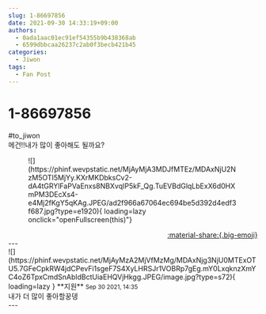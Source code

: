 ```yaml
---
slug: 1-86697856
date: 2021-09-30 14:33:19+09:00
authors:
  - 0ada1aac01ec91ef54355b9b438368ab
  - 6599dbbcaa26237c2ab0f3becb421b45
categories:
  - Jiwon
tags:
  - Fan Post
---
```


# 1-86697856

<div class="post-container" markdown="1">
<div class="content-container md-sidebar__scrollwrap" markdown="1">

\#to_jiwon<br>메건!!내가 많이 좋아해도 될까요?
<figure markdown="1">
![](https://phinf.wevpstatic.net/MjAyMjA3MDJfMTEz/MDAxNjU2NzM5OTI5MjYy.KXrMKDbksCv2-dA4tGRYlFaPVaEnxs8NBXvqIP5kF_Qg.TuEVBdGlqLbExX6d0HXmPM3DEcXs4-e4Mj2fKgY5qKAg.JPEG/ad2f966a67064ec694be5d392d4edf3f687.jpg?type=e1920){ loading=lazy onclick="openFullscreen(this)"}
</figure>


</div>
</div>

<div style="text-align: right;" markdown="1">
<a href="https://weverse.io/fromis9/fanpost/1-86697856" style="text-align: right;">:material-share:{.big-emoji}</a>
</div>
---

<div class="comments-container md-sidebar__scrollwrap" markdown="1">
<div class="comment" markdown="1">
<div class='id-container' markdown="1">
![](https://phinf.wevpstatic.net/MjAyMzA2MjVfMzMg/MDAxNjg3NjU0MTExOTU5.7GFeCpkRW4jdCPevFi1sgeF7S4XyLHRSJr1VOBRp7gEg.mY0LxqknzXmYC4oZ6TpxCmdSnAbldBctUiaEHQVjHkgg.JPEG/image.jpg?type=s72){ loading=lazy }
**<span class="artist">지원</span>** <small>Sep 30 2021, 14:35</small><br>
</div>
<div class='comment-body' markdown="1">
내가 더 많이 좋아할꿍뎅
</div>
</div>
</div>
---
